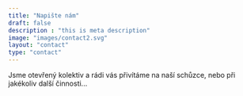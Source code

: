 ```yaml
---
title: "Napište nám"
draft: false
description : "this is meta description"
image: "images/contact2.svg"
layout: "contact"
type: "contact"
---
```


Jsme otevřený kolektiv a rádi vás přivítáme na naší schůzce, nebo při jakékoliv další činnosti...
